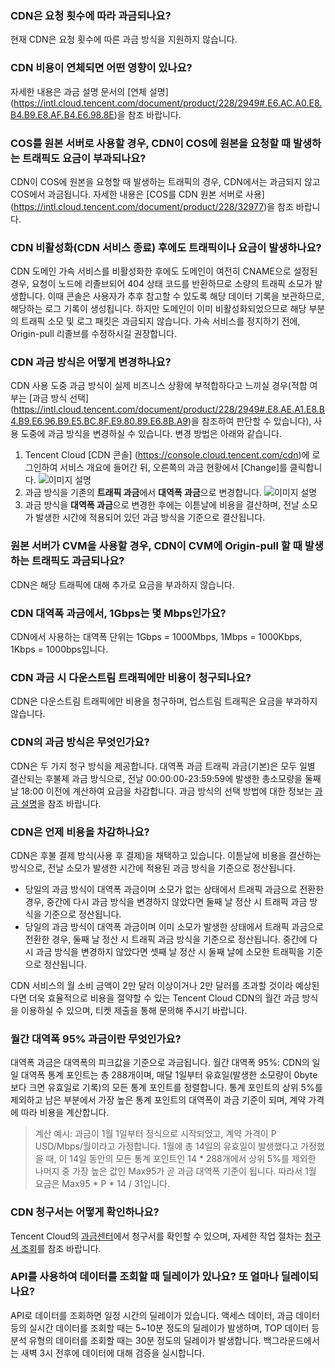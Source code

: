 ### CDN은 요청 횟수에 따라 과금되나요?
현재 CDN은 요청 횟수에 따른 과금 방식을 지원하지 않습니다.

### CDN 비용이 연체되면 어떤 영향이 있나요?
자세한 내용은 과금 설명 문서의 [연체 설명] (https://intl.cloud.tencent.com/document/product/228/2949#.E6.AC.A0.E8.B4.B9.E8.AF.B4.E6.98.8E)을 참조 바랍니다.

### COS를 원본 서버로 사용할 경우, CDN이 COS에 원본을 요청할 때 발생하는 트래픽도 요금이 부과되나요?
CDN이 COS에 원본을 요청할 때 발생하는 트래픽의 경우, CDN에서는 과금되지 않고 COS에서 과금됩니다. 자세한 내용은 [COS를 CDN 원본 서버로 사용] (https://intl.cloud.tencent.com/document/product/228/32977)을 참조 바랍니다.

### CDN 비활성화(CDN 서비스 종료) 후에도 트래픽이나 요금이 발생하나요?
CDN 도메인 가속 서비스를 비활성화한 후에도 도메인이 여전히 CNAME으로 설정된 경우, 요청이 노드에 리졸브되어 404 상태 코드를 반환하므로 소량의 트래픽 소모가 발생합니다. 이때 콘솔은 사용자가 추후 참고할 수 있도록 해당 데이터 기록을 보관하므로, 해당하는 로그 기록이 생성됩니다. 하지만 도메인이 이미 비활성화되었으므로 해당 부분의 트래픽 소모 및 로그 패킷은 과금되지 않습니다. 가속 서비스를 정지하기 전에, Origin-pull 리졸브를 수정하시길 권장합니다.

### CDN 과금 방식은 어떻게 변경하나요?

CDN 사용 도중 과금 방식이 실제 비즈니스 상황에 부적합하다고 느끼실 경우(적합 여부는 [과금 방식 선택] (https://intl.cloud.tencent.com/document/product/228/2949#.E8.AE.A1.E8.B4.B9.E6.96.B9.E5.BC.8F.E9.80.89.E6.8B.A9)을 참조하여 판단할 수 있습니다), 사용 도중에 과금 방식을 변경하실 수 있습니다. 변경 방법은 아래와 같습니다.
1. Tencent Cloud [CDN 콘솔] (https://console.cloud.tencent.com/cdn)에 로그인하여 서비스 개요에 들어간 뒤, 오른쪽의 과금 현황에서 [Change]를 클릭합니다.
![이미지 설명](https://main.qcloudimg.com/raw/38b82d3d166970552437b5525b74c44f.png)
2. 과금 방식을 기존의 **트래픽 과금**에서 **대역폭 과금**으로 변경합니다.
![이미지 설명](https://main.qcloudimg.com/raw/6fd1575557d0c4b7b06be9f1fc30e1da.png)
3. 과금 방식을 **대역폭 과금**으로 변경한 후에는 이튿날에 비용을 결산하며, 전날 소모가 발생한 시간에 적용되어 있던 과금 방식을 기준으로 결산됩니다.

### 원본 서버가 CVM을 사용할 경우, CDN이 CVM에 Origin-pull 할 때 발생하는 트래픽도 과금되나요?

CDN은 해당 트래픽에 대해 추가로 요금을 부과하지 않습니다.

### CDN 대역폭 과금에서, 1Gbps는 몇 Mbps인가요?

CDN에서 사용하는 대역폭 단위는 1Gbps = 1000Mbps, 1Mbps = 1000Kbps, 1Kbps = 1000bps입니다.

### CDN 과금 시 다운스트림 트래픽에만 비용이 청구되나요?

CDN은 다운스트림 트래픽에만 비용을 청구하며, 업스트림 트래픽은 요금을 부과하지 않습니다.


### CDN의 과금 방식은 무엇인가요?

CDN은 두 가지 청구 방식을 제공합니다. 대역폭 과금 트래픽 과금(기본)은 모두 일별 결산되는 후불제 과금 방식으로, 전날 00:00:00-23:59:59에 발생한 총소모량을 둘째 날 18:00 이전에 계산하여 요금을 차감합니다. 과금 방식의 선택 방법에 대한 정보는 [과금 설명](https://intl.cloud.tencent.com/document/product/228/2949)을 참조 바랍니다.

### CDN은 언제 비용을 차감하나요?

CDN은 후불 결제 방식(사용 후 결제)을 채택하고 있습니다. 이튿날에 비용을 결산하는 방식으로, 전날 소모가 발생한 시간에 적용된 과금 방식을 기준으로 정산됩니다.

- 당일의 과금 방식이 대역폭 과금이며 소모가 없는 상태에서 트래픽 과금으로 전환한 경우, 중간에 다시 과금 방식을 변경하지 않았다면 둘째 날 정산 시 트래픽 과금 방식을 기준으로 정산됩니다.
- 당일의 과금 방식이 대역폭 과금이며 이미 소모가 발생한 상태에서 트래픽 과금으로 전환한 경우, 둘째 날 정산 시 트래픽 과금 방식을 기준으로 정산됩니다. 중간에 다시 과금 방식을 변경하지 않았다면 셋째 날 정산 시 둘째 날에 소모한 트래픽을 기준으로 정산됩니다.

CDN 서비스의 월 소비 금액이 2만 달러 이상이거나 2만 달러를 초과할 것이라 예상된다면 더욱 효율적으로 비용을 절약할 수 있는 Tencent Cloud CDN의 월간 과금 방식을 이용하실 수 있으며, 티켓 제출을 통해 문의해 주시기 바랍니다.

### 월간 대역폭 95% 과금이란 무엇인가요?

대역폭 과금은 대역폭의 피크값을 기준으로 과금됩니다.
월간 대역폭 95%: CDN의 일일 대역폭 통계 포인트는 총 288개이며, 매달 1일부터 유효일(발생한 소모량이 0byte보다 크면 유효일로 기록)의 모든 통계 포인트를 정렬합니다. 통계 포인트의 상위 5%를 제외하고 남은 부분에서 가장 높은 통계 포인트의 대역폭이 과금 기준이 되며, 계약 가격에 따라 비용을 계산합니다.

> 계산 예시:
> 과금이 1월 1일부터 정식으로 시작되었고, 계약 가격이 P USD/Mbps/월이라고 가정합니다.
> 1월에 총 14일의 유효일이 발생했다고 가정했을 때, 이 14일 동안의 모든 통계 포인트인 14 * 288개에서 상위 5%를 제외한 나머지 중 가장 높은 값인 Max95가 곧 과금 대역폭 기준이 됩니다. 따라서 1월 요금은 Max95 * P * 14 / 31입니다.

### CDN 청구서는 어떻게 확인하나요?

Tencent Cloud의 [과금센터](https://console.cloud.tencent.com/expense/bill/overview)에서 청구서를 확인할 수 있으며, 자세한 작업 절차는 [청구서 조회](https://intl.cloud.tencent.com/document/product/228/6071)를 참조 바랍니다.

### API를 사용하여 데이터를 조회할 때 딜레이가 있나요? 또 얼마나 딜레이되나요?
API로 데이터를 조회하면 일정 시간의 딜레이가 있습니다. 액세스 데이터, 과금 데이터 등의 실시간 데이터를 조회할 때는 5~10분 정도의 딜레이가 발생하며, TOP 데이터 등 분석 유형의 데이터를 조회할 때는 30분 정도의 딜레이가 발생합니다. 백그라운드에서는 새벽 3시 전후에 데이터에 대해 검증을 실시합니다.

